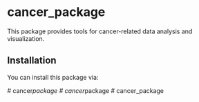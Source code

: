 # cancer_package

This package provides tools for cancer-related data analysis and visualization.

## Installation

You can install this package via:

#   c a n c e r _ p a c k a g e  
 #   c a n c e r _ p a c k a g e  
 #   c a n c e r _ p a c k a g e  
 